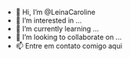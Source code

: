 - 👋 Hi, I’m @LeinaCaroline
- 👀 I’m interested in ...
- 🌱 I’m currently learning ...
- 💞️ I’m looking to collaborate on ...
- 📫 Entre em contato comigo aqui  
<!---
LeinaCaroline/LeinaCaroline is a ✨ special ✨ repository because its `README.md` (this file) appears on your GitHub profile.     
You can click the Preview link to take a look at your changes.
--->
